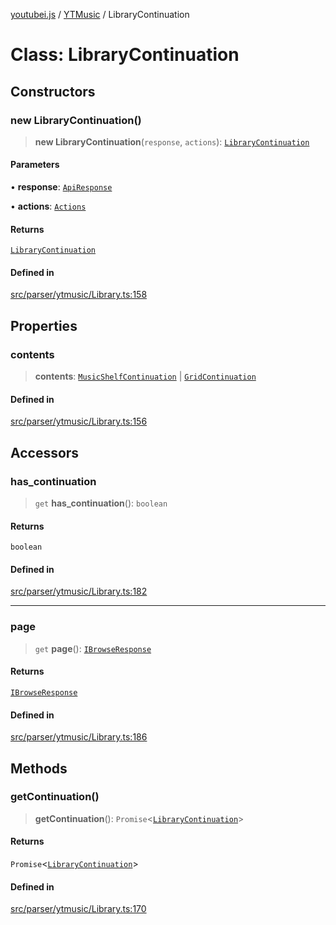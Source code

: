 [youtubei.js](../../../README.md) / [YTMusic](../README.md) / LibraryContinuation

# Class: LibraryContinuation

## Constructors

### new LibraryContinuation()

> **new LibraryContinuation**(`response`, `actions`): [`LibraryContinuation`](LibraryContinuation.md)

#### Parameters

• **response**: [`ApiResponse`](../../../interfaces/ApiResponse.md)

• **actions**: [`Actions`](../../../classes/Actions.md)

#### Returns

[`LibraryContinuation`](LibraryContinuation.md)

#### Defined in

[src/parser/ytmusic/Library.ts:158](https://github.com/LuanRT/YouTube.js/blob/e54e499ff553dab51e6d9d1aebc090b50fec29ba/src/parser/ytmusic/Library.ts#L158)

## Properties

### contents

> **contents**: [`MusicShelfContinuation`](../../../classes/MusicShelfContinuation.md) \| [`GridContinuation`](../../../classes/GridContinuation.md)

#### Defined in

[src/parser/ytmusic/Library.ts:156](https://github.com/LuanRT/YouTube.js/blob/e54e499ff553dab51e6d9d1aebc090b50fec29ba/src/parser/ytmusic/Library.ts#L156)

## Accessors

### has\_continuation

> `get` **has\_continuation**(): `boolean`

#### Returns

`boolean`

#### Defined in

[src/parser/ytmusic/Library.ts:182](https://github.com/LuanRT/YouTube.js/blob/e54e499ff553dab51e6d9d1aebc090b50fec29ba/src/parser/ytmusic/Library.ts#L182)

***

### page

> `get` **page**(): [`IBrowseResponse`](../../APIResponseTypes/type-aliases/IBrowseResponse.md)

#### Returns

[`IBrowseResponse`](../../APIResponseTypes/type-aliases/IBrowseResponse.md)

#### Defined in

[src/parser/ytmusic/Library.ts:186](https://github.com/LuanRT/YouTube.js/blob/e54e499ff553dab51e6d9d1aebc090b50fec29ba/src/parser/ytmusic/Library.ts#L186)

## Methods

### getContinuation()

> **getContinuation**(): `Promise`\<[`LibraryContinuation`](LibraryContinuation.md)\>

#### Returns

`Promise`\<[`LibraryContinuation`](LibraryContinuation.md)\>

#### Defined in

[src/parser/ytmusic/Library.ts:170](https://github.com/LuanRT/YouTube.js/blob/e54e499ff553dab51e6d9d1aebc090b50fec29ba/src/parser/ytmusic/Library.ts#L170)
